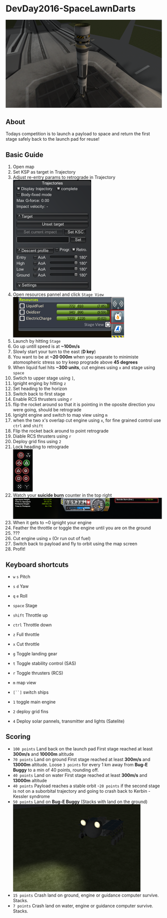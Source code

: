 # DevDay2016-SpaceLawnDarts
![](https://raw.githubusercontent.com/eXigentCoder/DevDay2016-SpaceLawnDarts/master/images/SpaceDarts1.png)
## About
Todays competition is to launch a payload to space and return the first stage safely back to the launch pad for reuse!
## Basic Guide
1. Open map
1. Set KSP as target in Trajectory
1. Adjust re-entry params to retrograde in Trajectory  
![](https://raw.githubusercontent.com/eXigentCoder/DevDay2016-SpaceLawnDarts/master/images/Trajectory.png)
1. Open resources pannel and click `Stage View`  
![](https://raw.githubusercontent.com/eXigentCoder/DevDay2016-SpaceLawnDarts/master/images/Resource.png)
1. Launch by hitting `Stage`
1. Go up untill speed is at **~100m/s**
1. Slowly start your turn to the east (**D key**)
1. You want to be at **~20 000m** when you separate to minimiste atomospheric stress so try keep prograde above **45 degrees**
1. When liquid fuel hits **~300 units**, cut engines using `x` and stage using `space`
2. Swtich to upper stage using `]`, 
3. Ignight enging by hitting `z` 
4. Set heading to the horizon
3. Switch back to first stage
4. Enable RCS thrusters using `r`
5. flip the rocket around so that it is pointing in the oposite direction you were going, should be retrograde
6. Ignight engine and switch to map view using `m`
7. when the two x's overlap cut engine using `x`, for fine grained control use `ctrl` and `shift`
8. Flip the rocket back around to point retrograde
9. Diable RCS thrusters using `r`
10. Deploy grid fins using `2`
11. Lock heading to retrograde  
![](https://raw.githubusercontent.com/eXigentCoder/DevDay2016-SpaceLawnDarts/master/images/Retrograde.png)
12. Watch your **suicide burn** counter in the top right  
![](https://raw.githubusercontent.com/eXigentCoder/DevDay2016-SpaceLawnDarts/master/images/SuicideBurn.png)
13. When it gets to ~0 ignight your engine
14. Feather the throttle or toggle the engine until you are on the ground
15. ???
16. Cut engine using `x` (Or run out of fuel)
17. Switch back to payload and fly to orbit using the map screen
18. Profit!


## Keyboard shortcuts
- `w` `s` Pitch
- `s` `d` Yaw
- `q` `e` Roll

- `space` Stage
- `shift` Throttle up
- `ctrl` Throttle down
- `z` Full throttle
- `x` Cut throttle

- `g` Toggle landing gear
- `t` Toggle stability control (SAS)
- `r` Toggle thrusters (RCS)
- `m` map view

- `[``]` switch ships
 
- `1` toggle main engine
- `2` deploy grid fins
 
- `4` Deploy solar pannels, transmitter and lights (Satelite)

## Scoring

- `100 points` Land back on the launch pad First stage reached at least **300m/s** and **10000m** altitude 
- `70 points` Land on ground First stage reached at least **300m/s** and **13000m** altitude. Loose `3 points` for every 1 km away from **Bug-E Buggy** to a min of 40 points, rounding off.
- `40 points` Land on water First stage reached at least **300m/s** and **13000m** altitude
- `40 points` Payload reaches a stable orbit -`20 points` if the second stage is not on a suborbital trajectory and going to crash back to Kerbin - Kessler syndrome
- `50 points` Land on **Bug-E Buggy** (Stacks with land on the ground)
![](https://raw.githubusercontent.com/eXigentCoder/DevDay2016-SpaceLawnDarts/master/images/Bug-E%20Buggy.png)
- `15 points` Crash land on ground, engine or guidance computer survive. Stacks.
- `7 points` Crash land on water, engine or guidance computer survive. Stacks.